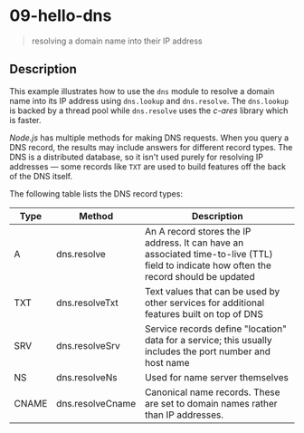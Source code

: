 # 09-hello-dns
> resolving a domain name into their IP address

## Description
This example illustrates how to use the `dns` module to resolve a domain name into its IP address using `dns.lookup` and `dns.resolve`. The `dns.lookup` is backed by a thread pool while `dns.resolve` uses the *c-ares* library which is faster.

*Node.js* has multiple methods for making DNS requests. When you query a DNS record, the results may include answers for different record types. The DNS is a distributed database, so it isn't used purely for resolving IP addresses &mdash; some records like `TXT` are used to build features off the back of the DNS itself.

The following table lists the DNS record types:

| Type  | Method           | Description            |
|-------|------------------|------------------------|
| A     | dns.resolve      | An A record stores the IP address. It can have an associated time-to-live (TTL) field to indicate how often the record should be updated |
| TXT   | dns.resolveTxt   | Text values that can be used by other services for additional features built on top of DNS |
| SRV   | dns.resolveSrv   | Service records define "location" data for a service; this usually includes the port number and host name |
| NS    | dns.resolveNs    | Used for name server themselves |
| CNAME | dns.resolveCname | Canonical name records. These are set to domain names rather than IP addresses. |

